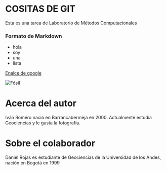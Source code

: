 # COSITAS DE GIT
Esta es una tarea de Laboratorio de Métodos Computacionales

### Formato de Markdown

* hola
* soy
* una 
* lista

[Enalce de google](https://es.wikipedia.org/wiki/F%C3%B3sil)

![Fósil](https://upload.wikimedia.org/wikipedia/commons/7/7a/Smilodon_californicus.jpg)

# Acerca del autor
Iván Romero nació en Barrancabermeja en 2000. Actualmente estudia Geociencias y le gusta la fotografía.

# Sobre el colaborador
Daniel Rojas es estudiante de Geociencias de la Universidad de los Andes, nación en Bogotá en 1999
